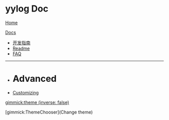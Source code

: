 # yylog Doc

[Home](index.md)

[Docs]()

  * [开发指南](eclipse.md)
  * [Readme](readme.md)
  * [FAQ](faq.md)
  - - - -
  * # Advanced
  * [Customizing](customizing.md)


[gimmick:theme (inverse: false)](spacelab)

[gimmick:ThemeChooser](Change theme)
